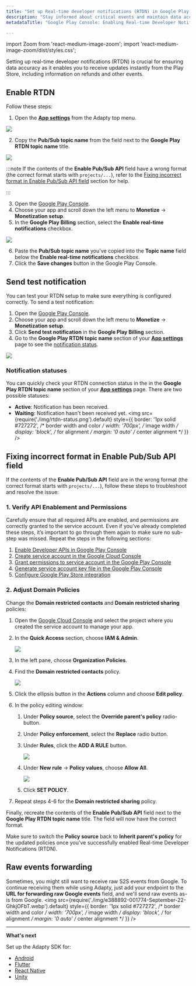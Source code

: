 ```yaml
---
title: "Set up Real-time developer notifications (RTDN) in Google Play Console"
description: "Stay informed about critical events and maintain data accuracy by enabling Real-time Developer Notifications (RTDN) in the Google Play Console for Adapty. Learn how to set up RTDN to receive instant updates about refunds and other important events from the Play Store"
metadataTitle: "Google Play Console: Enabling Real-time Developer Notifications (RTDN) for Adapty"

---
```


import Zoom from 'react-medium-image-zoom';
import 'react-medium-image-zoom/dist/styles.css';

Setting up real-time developer notifications (RTDN) is crucial for ensuring data accuracy as it enables you to receive updates instantly from the Play Store, including information on refunds and other events.

## Enable RTDN
Follow these steps:

1. Open the [**App settings**](https://app.adapty.io/settings/android-sdk) from the Adapty top menu.

   

<Zoom>
  <img src={require('./img/26f79d5-App_settings_top_menu.webp').default}
  style={{
    border: '1px solid #727272', /* border width and color */
    width: '700px', /* image width */
    display: 'block', /* for alignment */
    margin: '0 auto' /* center alignment */
  }}
/>
</Zoom>


2. Copy the **Pub/Sub topic name** from the field next to the **Google Play RTDN topic name** title.

   

<Zoom>
  <img src={require('./img/a72ff2d-copy_topic.webp').default}
  style={{
    border: '1px solid #727272', /* border width and color */
    width: '700px', /* image width */
    display: 'block', /* for alignment */
    margin: '0 auto' /* center alignment */
  }}
/>
</Zoom>

<p> </p>

:::note
If the contents of the **Enable Pub/Sub API** field have a wrong format (the correct format starts with `projects/...`), refer to the [Fixing incorrect format in Enable Pub/Sub API field](enable-real-time-developer-notifications-rtdn#fixing-incorrect-format-in-enable-pubsub-api-field) section for help.

:::

3. Open the [Google Play Console](https://play.google.com/console/).
4. Choose your app and scroll down the left menu to **Monetize** -> **Monetization setup**.
5. In the **Google Play Billing** section, select the **Enable real-time notifications** checkbox.

<Zoom>
  <img src={require('./img/e55ba0e-paste_topic_name.webp').default}
  style={{
    border: '1px solid #727272', /* border width and color */
    width: '700px', /* image width */
    display: 'block', /* for alignment */
    margin: '0 auto' /* center alignment */
  }}
/>
</Zoom>

6. Paste the **Pub/Sub topic name** you've copied into the **Topic name** field below the **Enable real-time notifications** checkbox.
7. Click the **Save changes** button in the Google Play Console.

## Send test notification

You can test your RTDN setup to make sure everything is configured correctly. To send a test notification:

1. Open the [Google Play Console](https://play.google.com/console/).
2. Choose your app and scroll down the left menu to **Monetize** -> **Monetization setup**.
3. Click **Send test notification** in the **Google Play Billing** section.
4. Go to the **Google Play RTDN topic name** section of your [**App settings**](https://app.adapty.io/settings/android-sdk) page to see the [notification status](https://adapty.io/docs/enable-real-time-developer-notifications-rtdn#notification-statuses). 

<Zoom>
  <img src={require('./img/rtdn-test.png').default}
  style={{
    border: '1px solid #727272', /* border width and color */
    width: '700px', /* image width */
    display: 'block', /* for alignment */
    margin: '0 auto' /* center alignment */
  }}
/>
</Zoom>

### Notification statuses
You can quickly check your RTDN connection status in the in the **Google Play RTDN topic name** section of your [**App settings**](https://app.adapty.io/settings/android-sdk) page. There are two possible statuses:
- **Active**: Notification has been received.
- **Waiting**: Notification hasn't been received yet.
  <Zoom>
  <img src={require('./img/rtdn-status.png').default}
  style={{
  border: '1px solid #727272', /* border width and color */
  width: '700px', /* image width */
  display: 'block', /* for alignment */
  margin: '0 auto' /* center alignment */
  }}
  />
  </Zoom>


## Fixing incorrect format in Enable Pub/Sub API field

If the contents of the **Enable Pub/Sub API** field are in the wrong format (the correct format starts with `projects/...`), follow these steps to troubleshoot and resolve the issue:

### 1. Verify API Enablement and Permissions

Carefully ensure that all required APIs are enabled, and permissions are correctly granted to the service account. Even if you've already completed these steps, it’s important to go through them again to make sure no sub-step was missed. Repeat the steps in the following sections:

1. [Enable Developer APIs in Google Play Console](enabling-of-devepoler-api)
2. [Create service account in the Google Cloud Console](create-service-account)
3. [Grant permissions to service account in the Google Play Console](grant-permissions-to-service-account)
4. [Generate service account key file in the Google Play Console](create-service-account-key-file)
5. [Configure Google Play Store integration](google-play-store-connection-configuration)

### 2. Adjust Domain Policies

Change the **Domain restricted contacts** and **Domain restricted sharing** policies:

1. Open the [Google Cloud Console](https://console.cloud.google.com/) and select the project where you created the service account to manage your app.
2. In the **Quick Access** section, choose **IAM & Admin**. 

   <Zoom>
     <img src={require('./img/google-cloud-IAM-and-Admin.webp').default}
     style={{
       border: '1px solid #727272', /* border width and color */
       width: '700px', /* image width */
       display: 'block', /* for alignment */
       margin: '0 auto' /* center alignment */
     }}
   />
   </Zoom>

3. In the left pane, choose **Organization Policies**. 
4. Find the **Domain restricted contacts** policy.

   <Zoom>
     <img src={require('./img/google-cloud-policy-action.webp').default}
     style={{
       border: '1px solid #727272', /* border width and color */
       width: '700px', /* image width */
       display: 'block', /* for alignment */
       margin: '0 auto' /* center alignment */
     }}
   />
   </Zoom> 

5. Click the ellipsis button in the **Actions** column and choose **Edit policy**.
6. In the policy editing window:
   1. Under **Policy source**, select the **Override parent's policy** radio-button.
   2. Under **Policy enforcement**, select the **Replace** radio button.
   3. Under **Rules**, click the **ADD A RULE** button.

      <Zoom>
        <img src={require('./img/google-cloud-edit-policy.webp').default}
        style={{
          border: '1px solid #727272', /* border width and color */
          width: '700px', /* image width */
          display: 'block', /* for alignment */
          margin: '0 auto' /* center alignment */
        }}
      />
      </Zoom>

   4. Under **New rule** -> **Policy values**, choose **Allow All**.

      <Zoom>
        <img src={require('./img/google-cloud-allow-all-policy.webp').default}
        style={{
          border: '1px solid #727272', /* border width and color */
          width: '700px', /* image width */
          display: 'block', /* for alignment */
          margin: '0 auto' /* center alignment */
        }}
      />
      </Zoom>

   5. Click **SET POLICY**.
7. Repeat steps 4-6 for the **Domain restricted sharing** policy.

Finally, recreate the contents of the **Enable Pub/Sub API** field next to the **Google Play RTDN topic name** title. The field will now have the correct format.

Make sure to switch the **Policy source** back to **Inherit parent's policy** for the updated policies once you've successfully enabled Real-time Developer Notifications (RTDN).

## Raw events forwarding

Sometimes, you might still want to receive raw S2S events from Google. To continue receiving them while using Adapty, just add your endpoint to the **URL for forwarding raw Google events** field, and we'll send raw events as-is from Google.
<Zoom>
<img src={require('./img/e388892-001774-September-22-GhkjOFbT.webp').default}
style={{
border: '1px solid #727272', /* border width and color */
width: '700px', /* image width */
display: 'block', /* for alignment */
margin: '0 auto' /* center alignment */
}}
/>
</Zoom>

---
**What's next**

Set up the Adapty SDK for:

- [Android](sdk-installation-android)
- [Flutter](sdk-installation-flutter)
- [React Native](sdk-installation-reactnative)
- [Unity](sdk-installation-unity)